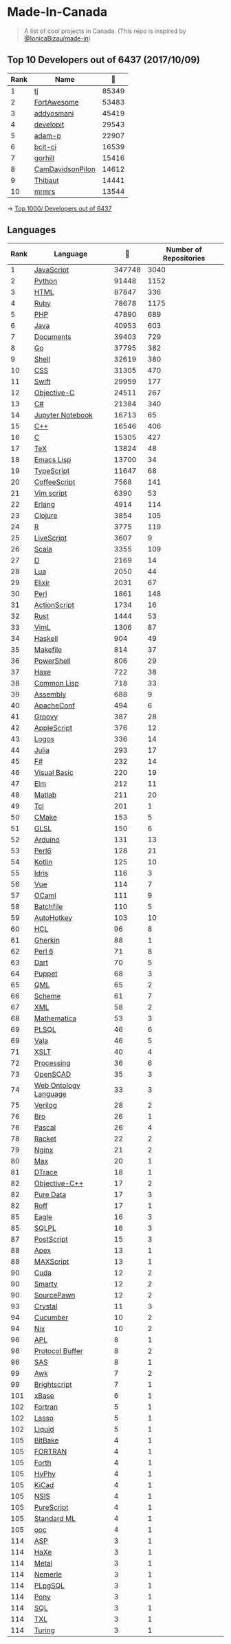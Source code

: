 # Made-In-Canada

> A list of cool projects in Canada. (This repo is inspired by [@IonicaBizau/made-in](https://github.com/IonicaBizau/made-in))

 
## Top 10 Developers out of 6437 (2017/10/09)
|Rank|Name|:star2:|
|---|---|---|
|1|[tj](https://github.com/tj)|85349|
|2|[FortAwesome](https://github.com/FortAwesome)|53483|
|3|[addyosmani](https://github.com/addyosmani)|45419|
|4|[developit](https://github.com/developit)|29543|
|5|[adam-p](https://github.com/adam-p)|22907|
|6|[bcit-ci](https://github.com/bcit-ci)|16539|
|7|[gorhill](https://github.com/gorhill)|15416|
|8|[CamDavidsonPilon](https://github.com/CamDavidsonPilon)|14612|
|9|[Thibaut](https://github.com/Thibaut)|14441|
|10|[mrmrs](https://github.com/mrmrs)|13544|

-> [Top 1000/ Developers out of 6437](https://github.com/suguru03/made-in-canada/blob/master/docs/rankers.md)
 
## Languages
|Rank|Language|:star2:|Number of Repositories|
|---|---|---|---|
|1|[JavaScript](https://github.com/suguru03/made-in-canada/blob/master/docs/JavaScript.md)|347748|3040|
|2|[Python](https://github.com/suguru03/made-in-canada/blob/master/docs/Python.md)|91448|1152|
|3|[HTML](https://github.com/suguru03/made-in-canada/blob/master/docs/HTML.md)|87847|336|
|4|[Ruby](https://github.com/suguru03/made-in-canada/blob/master/docs/Ruby.md)|78678|1175|
|5|[PHP](https://github.com/suguru03/made-in-canada/blob/master/docs/PHP.md)|47890|689|
|6|[Java](https://github.com/suguru03/made-in-canada/blob/master/docs/Java.md)|40953|603|
|7|[Documents](https://github.com/suguru03/made-in-canada/blob/master/docs/Documents.md)|39403|729|
|8|[Go](https://github.com/suguru03/made-in-canada/blob/master/docs/Go.md)|37795|382|
|9|[Shell](https://github.com/suguru03/made-in-canada/blob/master/docs/Shell.md)|32619|380|
|10|[CSS](https://github.com/suguru03/made-in-canada/blob/master/docs/CSS.md)|31305|470|
|11|[Swift](https://github.com/suguru03/made-in-canada/blob/master/docs/Swift.md)|29959|177|
|12|[Objective-C](https://github.com/suguru03/made-in-canada/blob/master/docs/Objective-C.md)|24511|267|
|13|[C#](https://github.com/suguru03/made-in-canada/blob/master/docs/C#.md)|21384|340|
|14|[Jupyter Notebook](https://github.com/suguru03/made-in-canada/blob/master/docs/Jupyter%20Notebook.md)|16713|65|
|15|[C++](https://github.com/suguru03/made-in-canada/blob/master/docs/C++.md)|16546|406|
|16|[C](https://github.com/suguru03/made-in-canada/blob/master/docs/C.md)|15305|427|
|17|[TeX](https://github.com/suguru03/made-in-canada/blob/master/docs/TeX.md)|13824|48|
|18|[Emacs Lisp](https://github.com/suguru03/made-in-canada/blob/master/docs/Emacs%20Lisp.md)|13700|34|
|19|[TypeScript](https://github.com/suguru03/made-in-canada/blob/master/docs/TypeScript.md)|11647|68|
|20|[CoffeeScript](https://github.com/suguru03/made-in-canada/blob/master/docs/CoffeeScript.md)|7568|141|
|21|[Vim script](https://github.com/suguru03/made-in-canada/blob/master/docs/Vim%20script.md)|6390|53|
|22|[Erlang](https://github.com/suguru03/made-in-canada/blob/master/docs/Erlang.md)|4914|114|
|23|[Clojure](https://github.com/suguru03/made-in-canada/blob/master/docs/Clojure.md)|3854|105|
|24|[R](https://github.com/suguru03/made-in-canada/blob/master/docs/R.md)|3775|119|
|25|[LiveScript](https://github.com/suguru03/made-in-canada/blob/master/docs/LiveScript.md)|3607|9|
|26|[Scala](https://github.com/suguru03/made-in-canada/blob/master/docs/Scala.md)|3355|109|
|27|[D](https://github.com/suguru03/made-in-canada/blob/master/docs/D.md)|2169|14|
|28|[Lua](https://github.com/suguru03/made-in-canada/blob/master/docs/Lua.md)|2050|44|
|29|[Elixir](https://github.com/suguru03/made-in-canada/blob/master/docs/Elixir.md)|2031|67|
|30|[Perl](https://github.com/suguru03/made-in-canada/blob/master/docs/Perl.md)|1861|148|
|31|[ActionScript](https://github.com/suguru03/made-in-canada/blob/master/docs/ActionScript.md)|1734|16|
|32|[Rust](https://github.com/suguru03/made-in-canada/blob/master/docs/Rust.md)|1444|53|
|33|[VimL](https://github.com/suguru03/made-in-canada/blob/master/docs/VimL.md)|1306|87|
|34|[Haskell](https://github.com/suguru03/made-in-canada/blob/master/docs/Haskell.md)|904|49|
|35|[Makefile](https://github.com/suguru03/made-in-canada/blob/master/docs/Makefile.md)|814|37|
|36|[PowerShell](https://github.com/suguru03/made-in-canada/blob/master/docs/PowerShell.md)|806|29|
|37|[Haxe](https://github.com/suguru03/made-in-canada/blob/master/docs/Haxe.md)|722|38|
|38|[Common Lisp](https://github.com/suguru03/made-in-canada/blob/master/docs/Common%20Lisp.md)|718|33|
|39|[Assembly](https://github.com/suguru03/made-in-canada/blob/master/docs/Assembly.md)|688|9|
|40|[ApacheConf](https://github.com/suguru03/made-in-canada/blob/master/docs/ApacheConf.md)|494|6|
|41|[Groovy](https://github.com/suguru03/made-in-canada/blob/master/docs/Groovy.md)|387|28|
|42|[AppleScript](https://github.com/suguru03/made-in-canada/blob/master/docs/AppleScript.md)|376|12|
|43|[Logos](https://github.com/suguru03/made-in-canada/blob/master/docs/Logos.md)|336|14|
|44|[Julia](https://github.com/suguru03/made-in-canada/blob/master/docs/Julia.md)|293|17|
|45|[F#](https://github.com/suguru03/made-in-canada/blob/master/docs/F#.md)|232|14|
|46|[Visual Basic](https://github.com/suguru03/made-in-canada/blob/master/docs/Visual%20Basic.md)|220|19|
|47|[Elm](https://github.com/suguru03/made-in-canada/blob/master/docs/Elm.md)|212|11|
|48|[Matlab](https://github.com/suguru03/made-in-canada/blob/master/docs/Matlab.md)|211|20|
|49|[Tcl](https://github.com/suguru03/made-in-canada/blob/master/docs/Tcl.md)|201|1|
|50|[CMake](https://github.com/suguru03/made-in-canada/blob/master/docs/CMake.md)|153|5|
|51|[GLSL](https://github.com/suguru03/made-in-canada/blob/master/docs/GLSL.md)|150|6|
|52|[Arduino](https://github.com/suguru03/made-in-canada/blob/master/docs/Arduino.md)|131|13|
|53|[Perl6](https://github.com/suguru03/made-in-canada/blob/master/docs/Perl6.md)|128|21|
|54|[Kotlin](https://github.com/suguru03/made-in-canada/blob/master/docs/Kotlin.md)|125|10|
|55|[Idris](https://github.com/suguru03/made-in-canada/blob/master/docs/Idris.md)|116|3|
|56|[Vue](https://github.com/suguru03/made-in-canada/blob/master/docs/Vue.md)|114|7|
|57|[OCaml](https://github.com/suguru03/made-in-canada/blob/master/docs/OCaml.md)|111|9|
|58|[Batchfile](https://github.com/suguru03/made-in-canada/blob/master/docs/Batchfile.md)|110|5|
|59|[AutoHotkey](https://github.com/suguru03/made-in-canada/blob/master/docs/AutoHotkey.md)|103|10|
|60|[HCL](https://github.com/suguru03/made-in-canada/blob/master/docs/HCL.md)|96|8|
|61|[Gherkin](https://github.com/suguru03/made-in-canada/blob/master/docs/Gherkin.md)|88|1|
|62|[Perl 6](https://github.com/suguru03/made-in-canada/blob/master/docs/Perl%206.md)|71|8|
|63|[Dart](https://github.com/suguru03/made-in-canada/blob/master/docs/Dart.md)|70|5|
|64|[Puppet](https://github.com/suguru03/made-in-canada/blob/master/docs/Puppet.md)|68|3|
|65|[QML](https://github.com/suguru03/made-in-canada/blob/master/docs/QML.md)|65|2|
|66|[Scheme](https://github.com/suguru03/made-in-canada/blob/master/docs/Scheme.md)|61|7|
|67|[XML](https://github.com/suguru03/made-in-canada/blob/master/docs/XML.md)|58|2|
|68|[Mathematica](https://github.com/suguru03/made-in-canada/blob/master/docs/Mathematica.md)|53|3|
|69|[PLSQL](https://github.com/suguru03/made-in-canada/blob/master/docs/PLSQL.md)|46|6|
|69|[Vala](https://github.com/suguru03/made-in-canada/blob/master/docs/Vala.md)|46|5|
|71|[XSLT](https://github.com/suguru03/made-in-canada/blob/master/docs/XSLT.md)|40|4|
|72|[Processing](https://github.com/suguru03/made-in-canada/blob/master/docs/Processing.md)|36|6|
|73|[OpenSCAD](https://github.com/suguru03/made-in-canada/blob/master/docs/OpenSCAD.md)|35|3|
|74|[Web Ontology Language](https://github.com/suguru03/made-in-canada/blob/master/docs/Web%20Ontology%20Language.md)|33|3|
|75|[Verilog](https://github.com/suguru03/made-in-canada/blob/master/docs/Verilog.md)|28|2|
|76|[Bro](https://github.com/suguru03/made-in-canada/blob/master/docs/Bro.md)|26|1|
|76|[Pascal](https://github.com/suguru03/made-in-canada/blob/master/docs/Pascal.md)|26|4|
|78|[Racket](https://github.com/suguru03/made-in-canada/blob/master/docs/Racket.md)|22|2|
|79|[Nginx](https://github.com/suguru03/made-in-canada/blob/master/docs/Nginx.md)|21|2|
|80|[Max](https://github.com/suguru03/made-in-canada/blob/master/docs/Max.md)|20|1|
|81|[DTrace](https://github.com/suguru03/made-in-canada/blob/master/docs/DTrace.md)|18|1|
|82|[Objective-C++](https://github.com/suguru03/made-in-canada/blob/master/docs/Objective-C++.md)|17|2|
|82|[Pure Data](https://github.com/suguru03/made-in-canada/blob/master/docs/Pure%20Data.md)|17|3|
|82|[Roff](https://github.com/suguru03/made-in-canada/blob/master/docs/Roff.md)|17|1|
|85|[Eagle](https://github.com/suguru03/made-in-canada/blob/master/docs/Eagle.md)|16|3|
|85|[SQLPL](https://github.com/suguru03/made-in-canada/blob/master/docs/SQLPL.md)|16|3|
|87|[PostScript](https://github.com/suguru03/made-in-canada/blob/master/docs/PostScript.md)|15|3|
|88|[Apex](https://github.com/suguru03/made-in-canada/blob/master/docs/Apex.md)|13|1|
|88|[MAXScript](https://github.com/suguru03/made-in-canada/blob/master/docs/MAXScript.md)|13|1|
|90|[Cuda](https://github.com/suguru03/made-in-canada/blob/master/docs/Cuda.md)|12|2|
|90|[Smarty](https://github.com/suguru03/made-in-canada/blob/master/docs/Smarty.md)|12|2|
|90|[SourcePawn](https://github.com/suguru03/made-in-canada/blob/master/docs/SourcePawn.md)|12|2|
|93|[Crystal](https://github.com/suguru03/made-in-canada/blob/master/docs/Crystal.md)|11|3|
|94|[Cucumber](https://github.com/suguru03/made-in-canada/blob/master/docs/Cucumber.md)|10|2|
|94|[Nix](https://github.com/suguru03/made-in-canada/blob/master/docs/Nix.md)|10|2|
|96|[APL](https://github.com/suguru03/made-in-canada/blob/master/docs/APL.md)|8|1|
|96|[Protocol Buffer](https://github.com/suguru03/made-in-canada/blob/master/docs/Protocol%20Buffer.md)|8|2|
|96|[SAS](https://github.com/suguru03/made-in-canada/blob/master/docs/SAS.md)|8|1|
|99|[Awk](https://github.com/suguru03/made-in-canada/blob/master/docs/Awk.md)|7|2|
|99|[Brightscript](https://github.com/suguru03/made-in-canada/blob/master/docs/Brightscript.md)|7|1|
|101|[xBase](https://github.com/suguru03/made-in-canada/blob/master/docs/xBase.md)|6|1|
|102|[Fortran](https://github.com/suguru03/made-in-canada/blob/master/docs/Fortran.md)|5|1|
|102|[Lasso](https://github.com/suguru03/made-in-canada/blob/master/docs/Lasso.md)|5|1|
|102|[Liquid](https://github.com/suguru03/made-in-canada/blob/master/docs/Liquid.md)|5|1|
|105|[BitBake](https://github.com/suguru03/made-in-canada/blob/master/docs/BitBake.md)|4|1|
|105|[FORTRAN](https://github.com/suguru03/made-in-canada/blob/master/docs/FORTRAN.md)|4|1|
|105|[Forth](https://github.com/suguru03/made-in-canada/blob/master/docs/Forth.md)|4|1|
|105|[HyPhy](https://github.com/suguru03/made-in-canada/blob/master/docs/HyPhy.md)|4|1|
|105|[KiCad](https://github.com/suguru03/made-in-canada/blob/master/docs/KiCad.md)|4|1|
|105|[NSIS](https://github.com/suguru03/made-in-canada/blob/master/docs/NSIS.md)|4|1|
|105|[PureScript](https://github.com/suguru03/made-in-canada/blob/master/docs/PureScript.md)|4|1|
|105|[Standard ML](https://github.com/suguru03/made-in-canada/blob/master/docs/Standard%20ML.md)|4|1|
|105|[ooc](https://github.com/suguru03/made-in-canada/blob/master/docs/ooc.md)|4|1|
|114|[ASP](https://github.com/suguru03/made-in-canada/blob/master/docs/ASP.md)|3|1|
|114|[HaXe](https://github.com/suguru03/made-in-canada/blob/master/docs/HaXe.md)|3|1|
|114|[Metal](https://github.com/suguru03/made-in-canada/blob/master/docs/Metal.md)|3|1|
|114|[Nemerle](https://github.com/suguru03/made-in-canada/blob/master/docs/Nemerle.md)|3|1|
|114|[PLpgSQL](https://github.com/suguru03/made-in-canada/blob/master/docs/PLpgSQL.md)|3|1|
|114|[Pony](https://github.com/suguru03/made-in-canada/blob/master/docs/Pony.md)|3|1|
|114|[SQL](https://github.com/suguru03/made-in-canada/blob/master/docs/SQL.md)|3|1|
|114|[TXL](https://github.com/suguru03/made-in-canada/blob/master/docs/TXL.md)|3|1|
|114|[Turing](https://github.com/suguru03/made-in-canada/blob/master/docs/Turing.md)|3|1|
